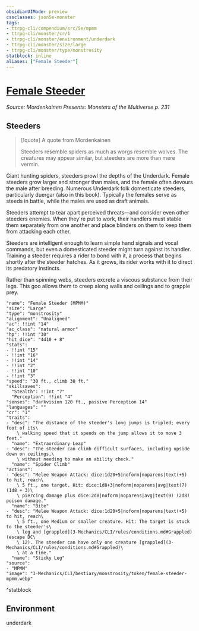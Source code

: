 ```yaml
---
obsidianUIMode: preview
cssclasses: json5e-monster
tags:
- ttrpg-cli/compendium/src/5e/mpmm
- ttrpg-cli/monster/cr/1
- ttrpg-cli/monster/environment/underdark
- ttrpg-cli/monster/size/large
- ttrpg-cli/monster/type/monstrosity
statblock: inline
aliases: ["Female Steeder"]
---
```

# [Female Steeder](3-Mechanics\CLI\bestiary\monstrosity/female-steeder-mpmm.md)
*Source: Mordenkainen Presents: Monsters of the Multiverse p. 231*  

## Steeders

> [!quote] A quote from Mordenkainen  
> 
> Steeders resemble spiders as much as worgs resemble wolves. The creatures may appear similar, but steeders are more than mere vermin.

Giant hunting spiders, steeders prowl the depths of the Underdark. Female steeders grow larger and stronger than males, and the female often devours the male after breeding. Numerous Underdark folk domesticate steeders, particularly duergar (also in this book). Typically the females serve as steeds in battle, while the males are used as draft animals.

Steeders attempt to tear apart perceived threats—and consider even other steeders enemies. When they're put to work, their handlers must stable them separately from one another and place blinders on them to keep them from attacking each other.

Steeders are intelligent enough to learn simple hand signals and vocal commands, but even a domesticated steeder might turn against its handler. Training a steeder requires a rider to bond with it, a process that begins shortly after the steeder hatches. As it grows, its rider works with it to direct its predatory instincts.

Rather than spinning webs, steeders excrete a viscous substance from their legs. This goo allows them to creep along walls and ceilings and to grapple prey.

```statblock
"name": "Female Steeder (MPMM)"
"size": "Large"
"type": "monstrosity"
"alignment": "Unaligned"
"ac": !!int "14"
"ac_class": "natural armor"
"hp": !!int "30"
"hit_dice": "4d10 + 8"
"stats":
- !!int "15"
- !!int "16"
- !!int "14"
- !!int "2"
- !!int "10"
- !!int "3"
"speed": "30 ft., climb 30 ft."
"skillsaves":
  "Stealth": !!int "7"
  "Perception": !!int "4"
"senses": "darkvision 120 ft., passive Perception 14"
"languages": ""
"cr": "1"
"traits":
- "desc": "The distance of the steeder's long jumps is tripled; every foot of its\
    \ walking speed that it spends on the jump allows it to move 3 feet."
  "name": "Extraordinary Leap"
- "desc": "The steeder can climb difficult surfaces, including upside down on ceilings,\
    \ without needing to make an ability check."
  "name": "Spider Climb"
"actions":
- "desc": "Melee Weapon Attack: dice:1d20+5|noform|noparens|text(+5) to hit, reach\
    \ 5 ft., one target. Hit: dice:1d8+3|noform|noparens|avg|text(7) (1d8 + 3)\
    \ piercing damage plus dice:2d8|noform|noparens|avg|text(9) (2d8) poison damage."
  "name": "Bite"
- "desc": "Melee Weapon Attack: dice:1d20+5|noform|noparens|text(+5) to hit, reach\
    \ 5 ft., one Medium or smaller creature. Hit: The target is stuck to the steeder's\
    \ leg and [grappled](3-Mechanics/CLI/rules/conditions.md#Grappled) (escape DC\
    \ 12). The steeder can have only one creature [grappled](3-Mechanics/CLI/rules/conditions.md#Grappled)\
    \ at a time."
  "name": "Sticky Leg"
"source":
- "MPMM"
"image": "3-Mechanics/CLI/bestiary/monstrosity/token/female-steeder-mpmm.webp"
```
^statblock

## Environment

underdark